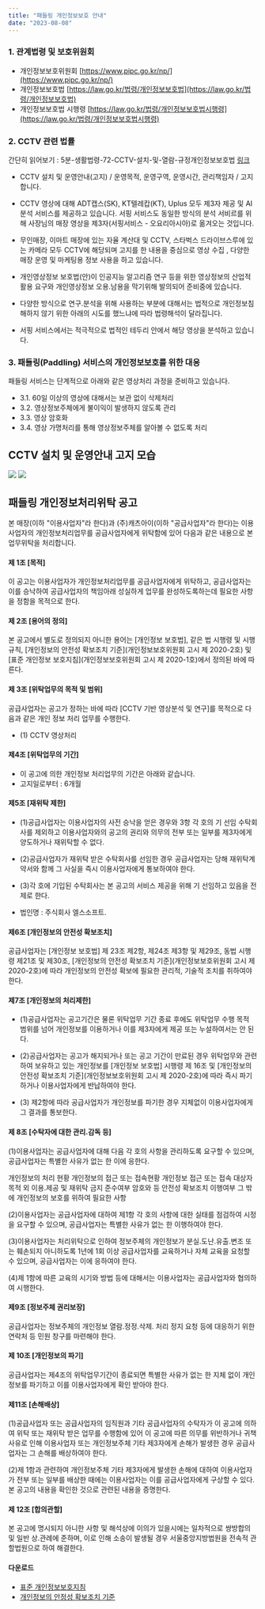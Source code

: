 ```yaml
---
title: "패들링 개인정보보호 안내"
date: "2023-08-08"
---
```


### 1. 관계법령 및 보호위원회

- 개인정보보호위원회 [https://www.pipc.go.kr/np/](https://www.pipc.go.kr/np/)
- 개인정보보호법 [https://law.go.kr/법령/개인정보보호법](https://law.go.kr/법령/개인정보보호법)
- 개인정보보호법 시행령 [https://law.go.kr/법령/개인정보보호법시행령](https://law.go.kr/법령/개인정보보호법시행령)

### 2. CCTV 관련 법률

간단히 읽어보기 : 5분-생활법령-72-CCTV-설치-및-열람-규정개인정보보호법 [링크](https://jingoo.tistory.com/m/entry/5%EB%B6%84-%EC%83%9D%ED%99%9C%EB%B2%95%EB%A0%B9-72-CCTV-%EC%84%A4%EC%B9%98-%EB%B0%8F-%EC%97%B4%EB%9E%8C-%EA%B7%9C%EC%A0%95%EA%B0%9C%EC%9D%B8%EC%A0%95%EB%B3%B4%EB%B3%B4%ED%98%B8%EB%B2%95)

- CCTV 설치 및 운영안내(고지) / 운영목적, 운영구역, 운영시간, 관리책임자 / 고지합니다. 

- CCTV 영상에 대해 ADT캡스(SK), KT텔레캅(KT), Uplus 모두 제3자 제공 및 AI 분석 서비스를 제공하고 있습니다. 서핑 서비스도 동일한 방식의 분석 서비르를 위해 사장님의 매장 영상을 제3자(서핑서비스 - 오요리아시아)로 옮겨오는 것입니다.

- 무인매장, 이마트 매장에 있는 자율 계산대 및 CCTV, 스타벅스 드라이브스루에 있는 카메라 모두 CCTV에 해당되며 고지를 한 내용을 중심으로 영상 수집 , 다양한 매장 운영 및 마케팅용 정보 사용을 하고 있습니다. 

- 개인영상정보 보호법(안)이 인공지능 알고리즘 연구 등을 위한 영상정보의 산업적 활용 요구와 개인영상정보 오용.남용을 막기위해 발의되어 준비중에 있습니다. 

- 다양한 방식으로 연구.분석을 위해 사용하는 부분에 대해서는 법적으로 개인정보침해하지 않기 위한 아래의 시도를 했느냐에 따라 법령해석이 달라집니다. 

- 서핑 서비스에서는 적극적으로 법적인 테두리 안에서 해당 영상을 분석하고 있습니다. 

### 3. 패들링(Paddling) 서비스의 개인정보보호를 위한 대응

패들링 서비스는 단계적으로 아래와 같은 영상처리 과정을 준비하고 있습니다.

 - 3.1. 60일 이상의 영상에 대해서는 보관 없이 삭제처리
 - 3.2. 영상정보주체에게 불이익이 발생하지 않도록 관리
 - 3.3. 영상 암호화
 - 3.4. 영상 가명처리를 통해 영상정보주체를 알아볼 수 없도록 처리


## CCTV 설치 및 운영안내 고지 모습

![](/paddling-privacy-01.png)
![](/paddling-privacy-02.jpg)



## 패들링 개인정보처리위탁 공고


본 매장(이하 "이용사업자"라 한다)과 (주)캐츠아이(이하 "공급사업자"라 한다)는 이용사업자의 개인정보처리업무를 공급사업자에게 위탁함에 있어 다음과 같은 내용으로 본 업무위탁을 처리합니다. 



#### 제 1조 [목적]

이 공고는 이용사업자가 개인정보처리업무를 공급사업자에게 위탁하고, 공급사업자는 이를 승낙하여 공급사업자의 책임아래 성실하게 업무를 완성하도록하는데 필요한 사항을 정함을 목적으로 한다. 

#### 제 2조 [용어의 정의]

본 공고에서 별도로 정의되지 아니한 용어는 [개인정보 보호법], 같은 법 시행령 및 시행규칙, [개인정보의 안전성 확보조치 기준](개인정보보호위원회 고시 제 2020-2호) 및 [표준 개인정보 보호지침](개인정보보호위원회 고시 제 2020-1호)에서 정의된 바에 따른다. 

#### 제 3조 [위탁업무의 목적 및 범위]

공급사업자는 공고가 정하는 바에 따라 [CCTV 기반 영상분석 및 연구]를 목적으로 다음과 같은 개인 정보 처리 업무를 수행한다.

 - (1) CCTV 영상처리

#### 제4조 [위탁업무의 기간]
- 이 공고에 의한 개인정보 처리업무의 기간은 아래와 같습니다. 
- 고지일로부터 : 6개월

#### 제5조 [재위탁 제한]

- (1)공급사업자는 이용사업자의 사전 승낙을 얻은 경우와 3항 각 호의 기 선임 수탁회사를 제외하고 이용사업자와의 공고의 권리와 의무의 전부 또는 일부를 제3자에게 양도하거나 재위탁할 수 없다. 

- (2)공급사업자가 재위탁 받은 수탁회사를 선임한 경우 공급사업자는 당해 재위탁계약서와 함께 그 사실을 즉시 이용사업자에게 통보하여야 한다. 

- (3)각 호에 기입된 수탁회사는 본 공고의 서비스 제공을 위해 기 선임하고 있음을 전제로 한다. 

- 법인명 : 주식회사 엘스소프트.

#### 제6조 [개인정보의 안전성 확보조치]

공급사업자는 [개인정보 보호법] 제 23조 제2항, 제24조 제3항 및 제29조, 동법 시행령 제21조 및 제30조,  [개인정보의 안전성 확보조치 기준](개인정보보호위원회 고시 제 2020-2호)에 따라 개인정보의 안전성 확보에 필요한 관리적, 기술적 조치를 취하여야 한다. 

#### 제7조 [개인정보의 처리제한]

- (1)공급사업자는 공고기간은 물론 위탁업무 기간 종료 후에도 위탁업무 수행 목적 범위를 넘어 개인정보를 이용하거나 이를 제3자에게 제공 또는 누설하여서는 안 된다. 

- (2)공급사업자는 공고가 해지되거나 또는 공고 기간이 만료된 경우 위탁업무와 관련하여 보유하고 있는 개인정보를 [개인정보 보호법] 시행령 제 16조 및 [개인정보의 안전성 확보조치 기준](개인정보보호위원회 고시 제 2020-2호)에 따라 즉시 파기하거나 이용사업자에게 반납하여야 한다. 

- (3) 제2항에 따라 공급사업자가 개인정보를 파기한 경우 지체없이 이용사업자에게 그 결과를 통보한다. 

#### 제 8조 [수탁자에 대한 관리.감독 등]

(1)이용사업자는 공급사업자에 대해 다음 각 호의 사항을 관리하도록 요구할 수 있으며, 공급사업자는 특별한 사유가 없는 한 이에 응한다.

개인정보의 처리 현황
개인정보의 접근 또는 접속현황
개인정보 접근 또는 접속 대상자
목적 외 이용.제공 및 재위탁 금지 준수여부
암호와 등 안전성 확보조치 이행여부
그 밖에 개인정보의 보호를 위하여 필요한 사항

(2)이용사업자는 공급사업자에 대하여 제1항 각 호의 사항에 대한 실태를 점검하여 시정을 요구할 수 있으며, 공급사업자는 특별한 사유가 없는 한 이행하여야 한다. 

(3)이용사업자는 처리위탁으로 인하여 정보주체의 개인정보가 분실.도난.유출.변조 또는 훼손되지 아니하도록 1년에 1회 이상 공급사업자를 교육하거나 자체 교육을 요청할 수 있으며, 공급사업자는 이에 응하여야 한다. 

(4)제 1항에 따른 교육의 시기와 방법 등에 대해서는 이용사업자는 공급사업자와 협의하여 시행한다. 

#### 제9조 [정보주체 권리보장]

공급사업자는 정보주체의 개인정보 열람.정정.삭제. 처리 정지 요청 등에 대응하기 위한 연락처 등 민원 창구를 마련해야 한다.

#### 제 10조 [개인정보의 파기]

공급사업자는 제4조의 위탁업무기간이 종료되면 특별한 사유가 없는 한 지체 없이 개인정보를 파기하고 이를 이용사업자에게 확인 받아야 한다.

#### 제11조 [손해배상]

(1)공급사업자 또는 공급사업자의 임직원과 기타 공급사업자의 수탁자가 이 공고에 의하여 위탁 또는 재위탁 받은 업무를 수행함에 있어 이 공고에 따른 의무를 위반하거나 귀책사유로 인해  이용사업자 또는 개인정보주체 기타 제3자에게 손해가 발생한 경우 공급사업자는 그 손해를 배상하여야 한다. 

(2)제 1항과 관련하여 개인정보주체 기타 제3자에게 발생한 손해에 대하여 이용사업자가 전부 또는 일부를 배상한 때에는 이용사업자는 이를 공급사업자에게 구상할 수 있다. 본 공고의 내용을 확인한 것으로 관련된 내용을 증명한다.

#### 제 12조 [합의관할]

본 공고에 명시되지 아니한 사항 및 해석상에 이의가 있을시에는 일차적으로 쌍방합의 및 일반 상.관례에 준하며, 이로 인해 소송이 발생될 경우 서울중앙지방법원을 전속적 관할법원으로 하여 해결한다.

#### 다운로드

- [표준 개인정보보호지침](/(개인정보보호위원회)_표준_개인정보_보호지침.pdf)
- [개인정보의 안정성 확보조치 기준](/개인정보의_안전성_확보조치_기준(개인정보보호위원회고시)(제2020-2호).pdf)
